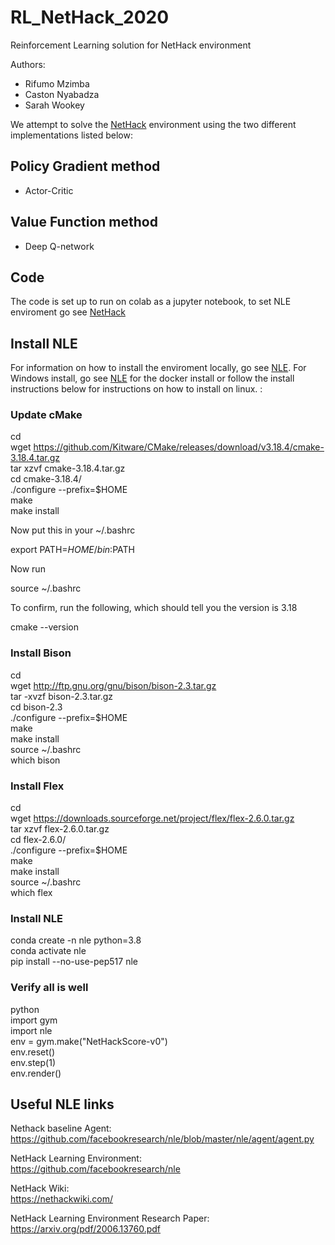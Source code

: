 # RL_NetHack_2020
Reinforcement Learning solution for NetHack environment

Authors: 
- Rifumo Mzimba 
- Caston Nyabadza
- Sarah Wookey

We attempt to solve the [NetHack] environment using the two different implementations listed below:

## Policy Gradient method
- Actor-Critic
## Value Function method
- Deep Q-network




## Code
The code is set up to run on colab as a jupyter notebook, to set NLE enviroment go see [NetHack]

## Install NLE
For information on how to install the enviroment locally, go see [NLE]. For Windows install, go see [NLE] for the docker install
or follow the install instructions below for instructions on how to install on linux. :

### Update cMake
cd  <br>
wget https://github.com/Kitware/CMake/releases/download/v3.18.4/cmake-3.18.4.tar.gz  <br>
tar xzvf cmake-3.18.4.tar.gz <br>
cd cmake-3.18.4/ <br>
./configure --prefix=$HOME <br>
make <br>
make install <br>


Now put this in your ~/.bashrc<br>

export PATH=$HOME/bin:$PATH<br>

Now run 

source ~/.bashrc<br>

To confirm, run the following, which should tell you the version is 3.18

cmake --version

### Install Bison

cd<br>
wget http://ftp.gnu.org/gnu/bison/bison-2.3.tar.gz<br>
tar -xvzf bison-2.3.tar.gz<br>
cd bison-2.3<br>
./configure --prefix=$HOME<br>
make<br>
make install<br>
source ~/.bashrc<br>
which bison<br>

### Install Flex


cd<br>
wget https://downloads.sourceforge.net/project/flex/flex-2.6.0.tar.gz<br>
tar xzvf flex-2.6.0.tar.gz<br>
cd flex-2.6.0/<br>
./configure --prefix=$HOME<br>
make<br>
make install<br>
source ~/.bashrc<br>
which flex<br>


### Install NLE

conda create -n nle python=3.8<br>
conda activate nle<br>
pip install --no-use-pep517 nle<br>


### Verify all is well

python<br>
import gym<br>
import nle<br>
env = gym.make("NetHackScore-v0")<br>
env.reset()<br>
env.step(1)<br>
env.render()<br>



 ## Useful NLE links
Nethack baseline Agent: <br>
https://github.com/facebookresearch/nle/blob/master/nle/agent/agent.py

NetHack Learning Environment: <br>
https://github.com/facebookresearch/nle 

NetHack Wiki:<br>
https://nethackwiki.com/

NetHack Learning Environment Research Paper: <br>
https://arxiv.org/pdf/2006.13760.pdf



[NetHack]: <https://github.com/NetHack/NetHack>
[NLE]: <https://github.com/facebookresearch/nle> 
